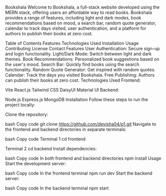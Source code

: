 Bookshala
Welcome to Bookshala, a full-stack website developed using the MERN stack, offering users an affordable way to read books. Bookshala provides a range of features, including light and dark modes, book recommendations based on mood, a search bar, random quote generator, calendar to track days visited, user authentication, and a platform for authors to publish their books at zero cost.

Table of Contents
Features
Technologies Used
Installation
Usage
Contributing
License
Contact
Features
User Authentication: Secure sign-up and login functionality.
Light/Dark Mode: Switch between light and dark themes.
Book Recommendations: Personalized book suggestions based on the user's mood.
Search Bar: Quickly find books using the search functionality.
Random Quote Generator: Get inspired with random quotes.
Calendar: Track the days you visited Bookshala.
Free Publishing: Authors can publish their books at zero cost.
Technologies Used
Frontend:

Vite
React.js
Tailwind CSS
DaisyUI
Material UI
Backend:

Node.js
Express.js
MongoDB
Installation
Follow these steps to run the project locally:

Clone the repository:

bash
Copy code
git clone https://github.com/devisha04/p1.git
Navigate to the frontend and backend directories in separate terminals:

bash
Copy code
 Terminal 1
cd frontend

Terminal 2
cd backend
Install dependencies:

bash
Copy code
 In both frontend and backend directories
npm install
Usage
Start the development server:

bash
Copy code
 In the frontend terminal
npm run dev
Start the backend server:

bash
Copy code
 In the backend terminal
npm start








